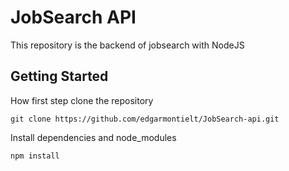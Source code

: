 # JobSearch API
This repository is the backend of jobsearch with NodeJS



## Getting Started

How first step clone the repository
```
git clone https://github.com/edgarmontielt/JobSearch-api.git
```
Install dependencies and node_modules
```
npm install
```

